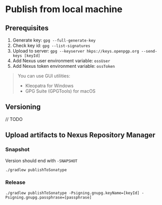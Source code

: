 # Publish from local machine

## Prerequisites

1. Generate key: `gpg --full-generate-key`
2. Check key id: `gpg --list-signatures`
3. Upload to server: `gpg --keyserver hkps://keys.openpgp.org --send-keys [keyId]`
4. Add Nexus user environment variable: `ossUser`
5. Add Nexus token environment variable: `ossToken`

> You can use GUI utilities:
> - Kleopatra for Windows
> - GPG Suite (GPGTools) for macOS

## Versioning

// TODO

## Upload artifacts to Nexus Repository Manager

### Snapshot

Version should end with `-SNAPSHOT`

```
./gradlew publishToSonatype
```

### Release

```
./gradlew publishToSonatype -Psigning.gnupg.keyName=[keyId] -Psigning.gnupg.passphrase=[passphrase]
```
